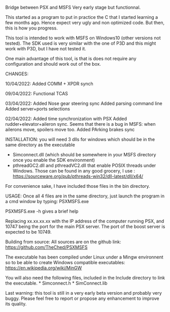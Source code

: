 Bridge between PSX and MSFS
Very early stage but functionnal.

This started as a program to put in practice the C that I started learning a few months ago. Hence expect very ugly and non optimized code. But then, this is how you progress.

This tool is intended to work with MSFS on Windows10 (other versions not tested). 
The SDK used is very similar with the one of P3D and this might work with P3D, but I have not tested it.

One main advantage of this tool, is that is does not require any configuration
and should work out of the box.

CHANGES:

10/04/2022:
Added COMM + XPDR synch

09/04/2022:
Functional TCAS

03/04/2022:
Added Nose gear steering sync
Added parsing command line
Added server+ports selections

02/04/2022:
Added time synchronization with PSX
Added rudder+elevator+aileron sync. Seems that there is a bug in MSFS: when ailerons move, spoilers move too.
Added PArking brakes sync


INSTALLATION:
you will need 3 dlls for windows which should be in the same directory as the executable
  * Simconnect.dll (which should be somewhere in your MSFS directory once you enable the SDK environment)
  * pthreadGC2.dll and pthreadVC2.dll that enable POSIX threads under Windows. Those can be found in any 
  good grocery, I use : https://sourceware.org/pub/pthreads-win32/dll-latest/dll/x64/

  For convenience sake, I have included those files in the bin directory.

  USAGE:
  Once all 4 files are in the same directory, just launch the program in a cmd window by typing: PSXMSFS.exe 
  
  PSXMSFS.exe -h gives a brief help

  Replacing xx.xx.xx.xx with the IP address of the computer running PSX, and 10747 being the port for the main PSX server. The port of the boost server is expected to be 10749.

  
  Building from source:
  All sources are on the github link: https://github.com/TheChed/PSXMSFS

  The executable has been compiled under Linux under a Mingw environnent so to be able to create Windows compatible executables:
  https://en.wikipedia.org/wiki/MinGW

  You will also need the following files, included in the Include directory to link the executable.
    * Simconnect.h
    * SimConnect.lib


Last warning: this tool is still in a very early beta version and probably very buggy. Please feel free to report or propose any enhancement to improve its quality. 
